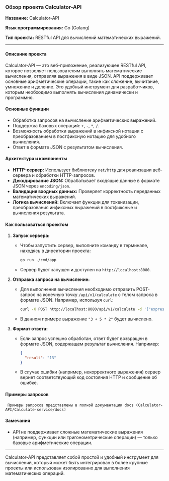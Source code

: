 ### Обзор проекта Calculator-API

**Название:** Calculator-API

**Язык программирования:** Go (Golang)

**Тип проекта:** RESTful API для вычислений математических выражений.

---

#### Описание проекта

Calculator-API — это веб-приложение, реализующее RESTful API, которое позволяет пользователям выполнять математические вычисления, отправляя выражения в виде JSON. API поддерживает основные арифметические операции, такие как сложение, вычитание, умножение и деление. Это удобный инструмент для разработчиков, которым необходимо выполнять вычисления динамически и программно.

#### Основные функции

- Обработка запросов на вычисление арифметических выражений.
- Поддержка базовых операций: `+`, `-`, `*`, `/`.
- Возможность обработки выражений в инфиксной нотации с преобразованием в постфиксную нотацию для удобного вычисления.
- Ответ в формате JSON с результатом вычисления.

#### Архитектура и компоненты

- **HTTP-сервер:** Использует библиотеку `net/http` для реализации веб-сервера и обработки HTTP-запросов.
- **Декодирование JSON:** Обрабатывает входящие данные в формате JSON через `encoding/json`.
- **Валидация входных данных:** Проверяет корректность переданных математических выражений.
- **Логика вычислений:** Включает функции для токенизации, преобразования инфиксных выражений в постфиксные и вычисления результата.

#### Как пользоваться проектом

1. **Запуск сервера:**
   - Чтобы запустить сервер, выполните команду в терминале, находясь в директории проекта:
     ```bash
     go run ./cmd/app
     ```
   - Сервер будет запущен и доступен на `http://localhost:8080`.

2. **Отправка запроса на вычисление:**
   - Для выполнения вычисления необходимо отправить POST-запрос на конечную точку `/api/v1/calculate` с телом запроса в формате JSON. Например, используя `curl`:
     ```bash
     curl -X POST http://localhost:8080/api/v1/calculate -d '{"expression": "3 + 5 * 2"}' -H "Content-Type: application/json"
     ```
   - В данном примере выражение `"3 + 5 * 2"` будет вычислено.

3. **Формат ответа:**
   - Если запрос успешно обработан, ответ будет возвращен в формате JSON, содержащем результат вычисления. Например:
     ```json
     {
       "result": "13"
     }
     ```
   - В случае ошибки (например, некорректного выражения) сервер вернет соответствующий код состояния HTTP и сообщение об ошибке.

#### Примеры запросов

     Примеры запросов представлены в полной документации docs (Calculator-API/Calculate-service/docs)

#### Замечания
- API не поддерживает сложные математические выражения (например, функции или тригонометрические операции) — только базовые арифметические операции.
---

Calculator-API представляет собой простой и удобный инструмент для вычислений, который может быть интегрирован в более крупные проекты или использован изолированно для выполнения математических операций.
